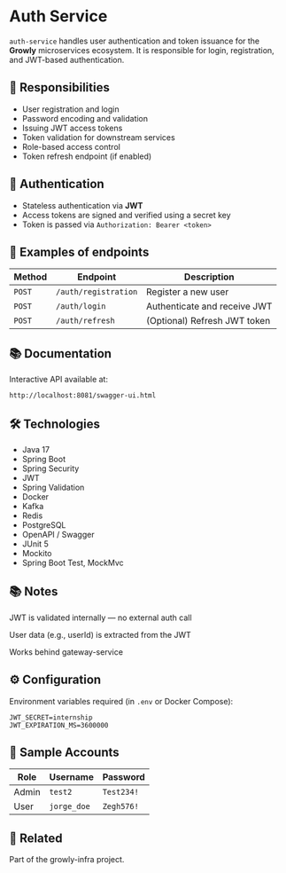 # Auth Service

`auth-service` handles user authentication and token issuance for the **Growly** microservices ecosystem. It is responsible for login, registration, and JWT-based authentication.

## 📌 Responsibilities

- User registration and login
- Password encoding and validation
- Issuing JWT access tokens
- Token validation for downstream services
- Role-based access control
- Token refresh endpoint (if enabled)

## 🔐 Authentication

- Stateless authentication via **JWT**
- Access tokens are signed and verified using a secret key
- Token is passed via `Authorization: Bearer <token>`

## 🧪 Examples of endpoints

| Method | Endpoint        | Description        |
|--------|------------------|--------------------|
| `POST` | `/auth/registration` | Register a new user |
| `POST` | `/auth/login`    | Authenticate and receive JWT |
| `POST` | `/auth/refresh`  | (Optional) Refresh JWT token |

## 📚 Documentation

Interactive API available at:
```
http://localhost:8081/swagger-ui.html
```

## 🛠 Technologies

- Java 17
- Spring Boot
- Spring Security
- JWT
- Spring Validation
- Docker
- Kafka
- Redis
- PostgreSQL
- OpenAPI / Swagger
- JUnit 5
- Mockito
- Spring Boot Test, MockMvc

## 📚 Notes
JWT is validated internally — no external auth call

User data (e.g., userId) is extracted from the JWT

Works behind gateway-service

## ⚙️ Configuration

Environment variables required (in `.env` or Docker Compose):

```env
JWT_SECRET=internship
JWT_EXPIRATION_MS=3600000
```

## 👥 Sample Accounts

| Role  | Username    | Password   |
|-------|-------------|------------|
| Admin | `test2`     | `Test234!` |
| User  | `jorge_doe` | `Zegh576!` |

## 🔗 Related
Part of the growly-infra project.